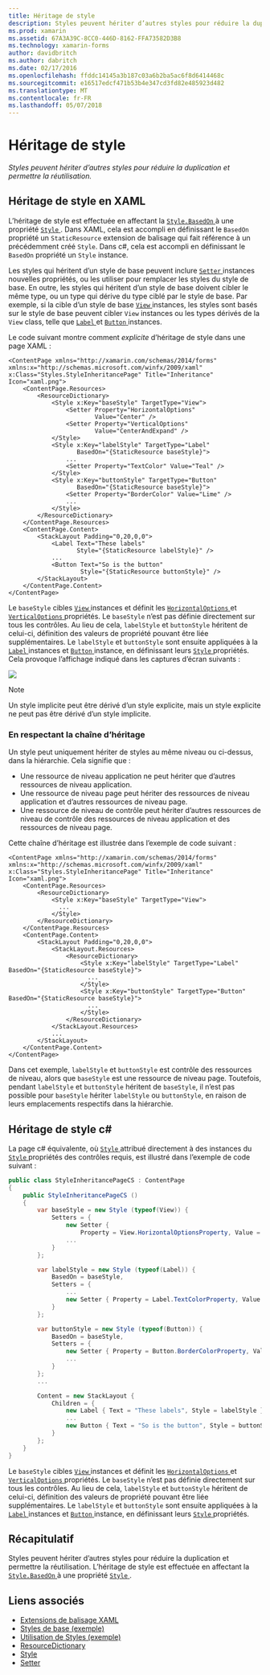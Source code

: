 ```yaml
---
title: Héritage de style
description: Styles peuvent hériter d’autres styles pour réduire la duplication et permettre la réutilisation.
ms.prod: xamarin
ms.assetid: 67A3A39C-8CC0-446D-8162-FFA73582D3B8
ms.technology: xamarin-forms
author: davidbritch
ms.author: dabritch
ms.date: 02/17/2016
ms.openlocfilehash: ffddc14145a3b187c03a6b2ba5ac6f8d6414468c
ms.sourcegitcommit: e16517edcf471b53b4e347cd3fd82e485923d482
ms.translationtype: MT
ms.contentlocale: fr-FR
ms.lasthandoff: 05/07/2018
---
```

# <a name="style-inheritance"></a>Héritage de style

_Styles peuvent hériter d’autres styles pour réduire la duplication et permettre la réutilisation._

## <a name="style-inheritance-in-xaml"></a>Héritage de style en XAML

L’héritage de style est effectuée en affectant la [ `Style.BasedOn` ](https://developer.xamarin.com/api/property/Xamarin.Forms.Style.BasedOn/) à une propriété [ `Style` ](https://developer.xamarin.com/api/type/Xamarin.Forms.Style/). Dans XAML, cela est accompli en définissant le `BasedOn` propriété un `StaticResource` extension de balisage qui fait référence à un précédemment créé `Style`. Dans c#, cela est accompli en définissant le `BasedOn` propriété un `Style` instance.

Les styles qui héritent d’un style de base peuvent inclure [ `Setter` ](https://developer.xamarin.com/api/type/Xamarin.Forms.Setter/) instances nouvelles propriétés, ou les utiliser pour remplacer les styles du style de base. En outre, les styles qui héritent d’un style de base doivent cibler le même type, ou un type qui dérive du type ciblé par le style de base. Par exemple, si la cible d’un style de base [ `View` ](https://developer.xamarin.com/api/type/Xamarin.Forms.View/) instances, les styles sont basés sur le style de base peuvent cibler `View` instances ou les types dérivés de la `View` class, telle que [ `Label` ](https://developer.xamarin.com/api/type/Xamarin.Forms.Label/) et [ `Button` ](https://developer.xamarin.com/api/type/Xamarin.Forms.Button/) instances.

Le code suivant montre comment *explicite* d’héritage de style dans une page XAML :

```xaml
<ContentPage xmlns="http://xamarin.com/schemas/2014/forms" xmlns:x="http://schemas.microsoft.com/winfx/2009/xaml" x:Class="Styles.StyleInheritancePage" Title="Inheritance" Icon="xaml.png">
    <ContentPage.Resources>
        <ResourceDictionary>
            <Style x:Key="baseStyle" TargetType="View">
                <Setter Property="HorizontalOptions"
                        Value="Center" />
                <Setter Property="VerticalOptions"
                        Value="CenterAndExpand" />
            </Style>
            <Style x:Key="labelStyle" TargetType="Label"
                   BasedOn="{StaticResource baseStyle}">
                ...
                <Setter Property="TextColor" Value="Teal" />
            </Style>
            <Style x:Key="buttonStyle" TargetType="Button"
                   BasedOn="{StaticResource baseStyle}">
                <Setter Property="BorderColor" Value="Lime" />
                ...
            </Style>
        </ResourceDictionary>
    </ContentPage.Resources>
    <ContentPage.Content>
        <StackLayout Padding="0,20,0,0">
            <Label Text="These labels"
                   Style="{StaticResource labelStyle}" />
            ...
            <Button Text="So is the button"
                    Style="{StaticResource buttonStyle}" />
        </StackLayout>
    </ContentPage.Content>
</ContentPage>
```

Le `baseStyle` cibles [ `View` ](https://developer.xamarin.com/api/type/Xamarin.Forms.View/) instances et définit les [ `HorizontalOptions` ](https://developer.xamarin.com/api/property/Xamarin.Forms.View.HorizontalOptions/) et [ `VerticalOptions` ](https://developer.xamarin.com/api/property/Xamarin.Forms.View.VerticalOptions/) propriétés. Le `baseStyle` n’est pas définie directement sur tous les contrôles. Au lieu de cela, `labelStyle` et `buttonStyle` héritent de celui-ci, définition des valeurs de propriété pouvant être liée supplémentaires. Le `labelStyle` et `buttonStyle` sont ensuite appliquées à la [ `Label` ](https://developer.xamarin.com/api/type/Xamarin.Forms.Label/) instances et [ `Button` ](https://developer.xamarin.com/api/type/Xamarin.Forms.Button/) instance, en définissant leurs [ `Style` ](https://developer.xamarin.com/api/property/Xamarin.Forms.VisualElement.Style/) propriétés. Cela provoque l’affichage indiqué dans les captures d’écran suivants :

[![](inheritance-images/style-inheritance.png)](inheritance-images/style-inheritance-large.png#lightbox)

> [!NOTE]
> Un style implicite peut être dérivé d’un style explicite, mais un style explicite ne peut pas être dérivé d’un style implicite.

### <a name="respecting-the-inheritance-chain"></a>En respectant la chaîne d’héritage

Un style peut uniquement hériter de styles au même niveau ou ci-dessus, dans la hiérarchie. Cela signifie que :

- Une ressource de niveau application ne peut hériter que d’autres ressources de niveau application.
- Une ressource de niveau page peut hériter des ressources de niveau application et d’autres ressources de niveau page.
- Une ressource de niveau de contrôle peut hériter d’autres ressources de niveau de contrôle des ressources de niveau application et des ressources de niveau page.

Cette chaîne d’héritage est illustrée dans l’exemple de code suivant :

```xaml
<ContentPage xmlns="http://xamarin.com/schemas/2014/forms" xmlns:x="http://schemas.microsoft.com/winfx/2009/xaml" x:Class="Styles.StyleInheritancePage" Title="Inheritance" Icon="xaml.png">
    <ContentPage.Resources>
        <ResourceDictionary>
            <Style x:Key="baseStyle" TargetType="View">
              ...
            </Style>
        </ResourceDictionary>
    </ContentPage.Resources>
    <ContentPage.Content>
        <StackLayout Padding="0,20,0,0">
            <StackLayout.Resources>
                <ResourceDictionary>
                    <Style x:Key="labelStyle" TargetType="Label" BasedOn="{StaticResource baseStyle}">
                      ...
                    </Style>
                    <Style x:Key="buttonStyle" TargetType="Button" BasedOn="{StaticResource baseStyle}">
                      ...
                    </Style>
                </ResourceDictionary>
            </StackLayout.Resources>
            ...
        </StackLayout>
    </ContentPage.Content>
</ContentPage>
```

Dans cet exemple, `labelStyle` et `buttonStyle` est contrôle des ressources de niveau, alors que `baseStyle` est une ressource de niveau page. Toutefois, pendant `labelStyle` et `buttonStyle` héritent de `baseStyle`, il n’est pas possible pour `baseStyle` hériter `labelStyle` ou `buttonStyle`, en raison de leurs emplacements respectifs dans la hiérarchie.

## <a name="style-inheritance-in-c35"></a>Héritage de style c&#35;

La page c# équivalente, où [ `Style` ](https://developer.xamarin.com/api/type/Xamarin.Forms.Style/) attribué directement à des instances du [ `Style` ](https://developer.xamarin.com/api/property/Xamarin.Forms.VisualElement.Style/) propriétés des contrôles requis, est illustré dans l’exemple de code suivant :

```csharp
public class StyleInheritancePageCS : ContentPage
{
    public StyleInheritancePageCS ()
    {
        var baseStyle = new Style (typeof(View)) {
            Setters = {
                new Setter {
                    Property = View.HorizontalOptionsProperty, Value = LayoutOptions.Center },
                ...
            }
        };

        var labelStyle = new Style (typeof(Label)) {
            BasedOn = baseStyle,
            Setters = {
                ...
                new Setter { Property = Label.TextColorProperty, Value = Color.Teal }
            }
        };

        var buttonStyle = new Style (typeof(Button)) {
            BasedOn = baseStyle,
            Setters = {
                new Setter { Property = Button.BorderColorProperty, Value = Color.Lime },
                ...
            }
        };
        ...

        Content = new StackLayout {
            Children = {
                new Label { Text = "These labels", Style = labelStyle },
                ...
                new Button { Text = "So is the button", Style = buttonStyle }
            }
        };
    }
}
```

Le `baseStyle` cibles [ `View` ](https://developer.xamarin.com/api/type/Xamarin.Forms.View/) instances et définit les [ `HorizontalOptions` ](https://developer.xamarin.com/api/property/Xamarin.Forms.View.HorizontalOptions/) et [ `VerticalOptions` ](https://developer.xamarin.com/api/property/Xamarin.Forms.View.VerticalOptions/) propriétés. Le `baseStyle` n’est pas définie directement sur tous les contrôles. Au lieu de cela, `labelStyle` et `buttonStyle` héritent de celui-ci, définition des valeurs de propriété pouvant être liée supplémentaires. Le `labelStyle` et `buttonStyle` sont ensuite appliquées à la [ `Label` ](https://developer.xamarin.com/api/type/Xamarin.Forms.Label/) instances et [ `Button` ](https://developer.xamarin.com/api/type/Xamarin.Forms.Button/) instance, en définissant leurs [ `Style` ](https://developer.xamarin.com/api/property/Xamarin.Forms.VisualElement.Style/) propriétés.

## <a name="summary"></a>Récapitulatif

Styles peuvent hériter d’autres styles pour réduire la duplication et permettre la réutilisation. L’héritage de style est effectuée en affectant la [ `Style.BasedOn` ](https://developer.xamarin.com/api/property/Xamarin.Forms.Style.BasedOn/) à une propriété [ `Style` ](https://developer.xamarin.com/api/type/Xamarin.Forms.Style/).


## <a name="related-links"></a>Liens associés

- [Extensions de balisage XAML](~/xamarin-forms/xaml/xaml-basics/xaml-markup-extensions.md)
- [Styles de base (exemple)](https://developer.xamarin.com/samples/xamarin-forms/UserInterface/Styles/BasicStyles/)
- [Utilisation de Styles (exemple)](https://developer.xamarin.com/samples/xamarin-forms/WorkingWithStyles/)
- [ResourceDictionary](https://developer.xamarin.com/api/type/Xamarin.Forms.ResourceDictionary/)
- [Style](https://developer.xamarin.com/api/type/Xamarin.Forms.Style/)
- [Setter](https://developer.xamarin.com/api/type/Xamarin.Forms.Setter/)
